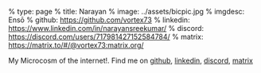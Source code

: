% type: page
% title: Narayan
% image: ../assets/bicpic.jpg
% imgdesc: Ensō
% github: https://github.com/vortex73
% linkedin: https://www.linkedin.com/in/narayansreekumar/
% discord: https://discord.com/users/717981427152584784/
% matrix: https://matrix.to/#/@vortex73:matrix.org/

My Microcosm of the internet!. Find me on [github](https://github.com/vortex73), [linkedin](https://www.linkedin.com/in/narayansreekumar/), [discord](https://discord.com/users/717981427152584784/), [matrix]( https://matrix.to/#/@vortex73:matrix.org/)

